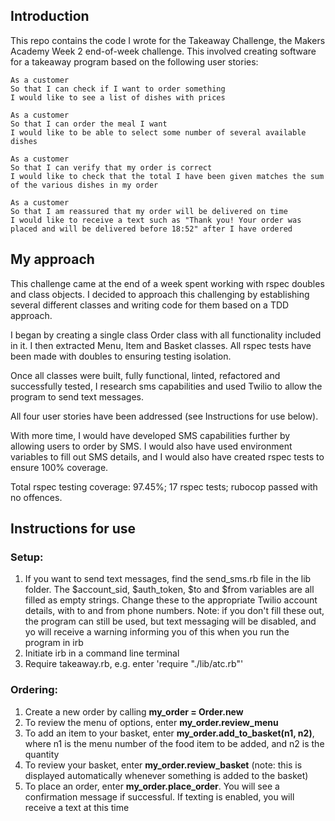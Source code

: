 Introduction
---------
This repo contains the code I wrote for the Takeaway Challenge, the Makers Academy Week 2 end-of-week challenge. This involved creating software for a takeaway program based on the following user stories:
```
As a customer
So that I can check if I want to order something
I would like to see a list of dishes with prices

As a customer
So that I can order the meal I want
I would like to be able to select some number of several available dishes

As a customer
So that I can verify that my order is correct
I would like to check that the total I have been given matches the sum of the various dishes in my order

As a customer
So that I am reassured that my order will be delivered on time
I would like to receive a text such as "Thank you! Your order was placed and will be delivered before 18:52" after I have ordered
```

My approach
---------
This challenge came at the end of a week spent working with rspec doubles and class objects. I decided to approach this challenging by establishing several different classes and writing code for them based on a TDD approach.

I began by creating a single class Order class with all functionality included in it. I then extracted Menu, Item and Basket classes. All rspec tests have been made with doubles to ensuring testing isolation.

Once all classes were built, fully functional, linted, refactored and successfully tested, I research sms capabilities and used Twilio to allow the program to send text messages.

All four user stories have been addressed (see Instructions for use below).

With more time, I would have developed SMS capabilities further by allowing users to order by SMS. I would also have used environment variables to fill out SMS details, and I would also have created rspec tests to ensure 100% coverage.

Total rspec testing coverage: 97.45%; 17 rspec tests; rubocop passed with no offences.



Instructions for use
---------
### Setup:
1) If you want to send text messages, find the send_sms.rb file in the lib folder. The $account_sid, $auth_token, $to and $from variables are all filled as empty strings. Change these to the appropriate Twilio account details, with to and from phone numbers. Note: if you don't fill these out, the program can still be used, but text messaging will be disabled, and yo will receive a warning informing you of this when you run the program in irb
2) Initiate irb in a command line terminal
3) Require takeaway.rb, e.g. enter 'require "./lib/atc.rb"'

### Ordering:
1) Create a new order by calling **my_order = Order.new**
2) To review the menu of options, enter **my_order.review_menu**
3) To add an item to your basket, enter **my_order.add_to_basket(n1, n2)**, where n1 is the menu number of the food item to be added, and n2 is the quantity
3) To review your basket, enter **my_order.review_basket** (note: this is displayed automatically whenever something is added to the basket)
4) To place an order, enter **my_order.place_order**. You will see a confirmation message if successful. If texting is enabled, you will receive a text at this time
